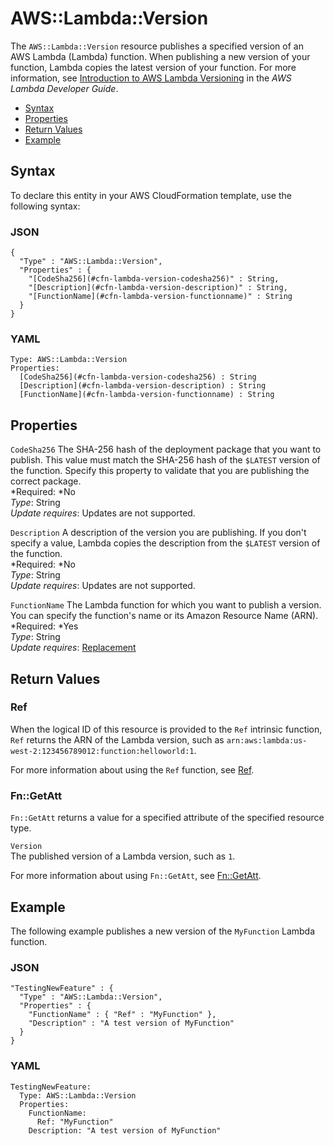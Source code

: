 # AWS::Lambda::Version<a name="aws-resource-lambda-version"></a>

The `AWS::Lambda::Version` resource publishes a specified version of an AWS Lambda \(Lambda\) function\. When publishing a new version of your function, Lambda copies the latest version of your function\. For more information, see [Introduction to AWS Lambda Versioning](http://docs.aws.amazon.com/lambda/latest/dg/versioning-intro.html) in the *AWS Lambda Developer Guide*\.


+ [Syntax](#aws-resource-lambda-version-syntax)
+ [Properties](#w3ab2c21c10d817b9)
+ [Return Values](#w3ab2c21c10d817c11)
+ [Example](#w3ab2c21c10d817c13)

## Syntax<a name="aws-resource-lambda-version-syntax"></a>

To declare this entity in your AWS CloudFormation template, use the following syntax:

### JSON<a name="aws-resource-lambda-version-syntax.json"></a>

```
{
  "Type" : "AWS::Lambda::Version",
  "Properties" : {    
    "[CodeSha256](#cfn-lambda-version-codesha256)" : String,
    "[Description](#cfn-lambda-version-description)" : String,         
    "[FunctionName](#cfn-lambda-version-functionname)" : String
  }
}
```

### YAML<a name="aws-resource-lambda-version-syntax.yaml"></a>

```
Type: AWS::Lambda::Version
Properties:     
  [CodeSha256](#cfn-lambda-version-codesha256) : String
  [Description](#cfn-lambda-version-description) : String         
  [FunctionName](#cfn-lambda-version-functionname) : String
```

## Properties<a name="w3ab2c21c10d817b9"></a>

`CodeSha256`  <a name="cfn-lambda-version-codesha256"></a>
The SHA\-256 hash of the deployment package that you want to publish\. This value must match the SHA\-256 hash of the `$LATEST` version of the function\. Specify this property to validate that you are publishing the correct package\.   
*Required: *No  
*Type*: String  
*Update requires*: Updates are not supported\.

`Description`  <a name="cfn-lambda-version-description"></a>
A description of the version you are publishing\. If you don't specify a value, Lambda copies the description from the `$LATEST` version of the function\.  
*Required: *No  
*Type*: String  
*Update requires*: Updates are not supported\.

`FunctionName`  <a name="cfn-lambda-version-functionname"></a>
The Lambda function for which you want to publish a version\. You can specify the function's name or its Amazon Resource Name \(ARN\)\.  
*Required: *Yes  
*Type*: String  
*Update requires*: [Replacement](using-cfn-updating-stacks-update-behaviors.md#update-replacement)

## Return Values<a name="w3ab2c21c10d817c11"></a>

### Ref<a name="w3ab2c21c10d817c11b2"></a>

When the logical ID of this resource is provided to the `Ref` intrinsic function, `Ref` returns the ARN of the Lambda version, such as `arn:aws:lambda:us-west-2:123456789012:function:helloworld:1`\.

For more information about using the `Ref` function, see [Ref](intrinsic-function-reference-ref.md)\.

### Fn::GetAtt<a name="w3ab2c21c10d817c11b4"></a>

`Fn::GetAtt` returns a value for a specified attribute of the specified resource type\.

`Version`  
The published version of a Lambda version, such as `1`\.

For more information about using `Fn::GetAtt`, see [Fn::GetAtt](intrinsic-function-reference-getatt.md)\.

## Example<a name="w3ab2c21c10d817c13"></a>

The following example publishes a new version of the `MyFunction` Lambda function\.

### JSON<a name="aws-resource-lambda-version-example.json"></a>

```
"TestingNewFeature" : {
  "Type" : "AWS::Lambda::Version",
  "Properties" : {
    "FunctionName" : { "Ref" : "MyFunction" },
    "Description" : "A test version of MyFunction"
  }
}
```

### YAML<a name="aws-resource-lambda-version-example.yaml"></a>

```
TestingNewFeature: 
  Type: AWS::Lambda::Version
  Properties: 
    FunctionName: 
      Ref: "MyFunction"
    Description: "A test version of MyFunction"
```